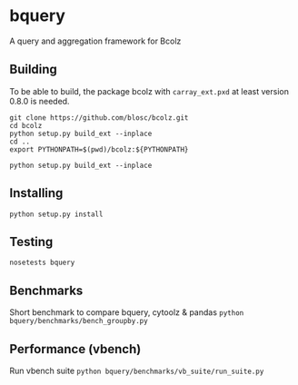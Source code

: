 bquery
======

A query and aggregation framework for Bcolz

Building
--------
To be able to build, the package bcolz with ```carray_ext.pxd``` at least version 0.8.0 is needed.

```
git clone https://github.com/blosc/bcolz.git
cd bcolz
python setup.py build_ext --inplace
cd ..
export PYTHONPATH=$(pwd)/bcolz:${PYTHONPATH}
```

```
python setup.py build_ext --inplace
```

Installing
----------
```
python setup.py install
```

Testing
-------
```nosetests bquery```

Benchmarks
----------
Short benchmark to compare bquery, cytoolz & pandas
```python bquery/benchmarks/bench_groupby.py```

Performance (vbench)
--------------------
Run vbench suite
```python bquery/benchmarks/vb_suite/run_suite.py```
